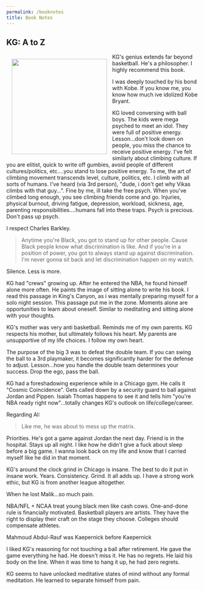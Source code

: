 ```yaml
---
permalink: /booknotes
title: Book Notes
---
```


## KG: A to Z

<img src="https://images-na.ssl-images-amazon.com/images/I/41QrKsS5LDL._SX327_BO1,204,203,200_.jpg" style='margin: 1em; float:left' width="250"/>

KG's genius extends far beyond basketball. He's a philosopher. I highly recommend this book.

I was deeply touched by his bond with Kobe. If you know me, you know how much ive idolized Kobe Bryant.

KG loved conversing with ball boys. The kids were mega psyched to meet an idol. They were full of positive energy. Lesson...don't look down on people, you miss the chance to receive positive energy. I've felt similarly about climbing culture. If you are elitist, quick to write off gumbies, avoid people of different cultures/politics, etc....you stand to lose positive energy. To me, the art of climbing movement transcends level, culture, politics, etc. I climb with all sorts of humans. I've heard (via 3rd person), "dude, i don't get why Vikas climbs with that guy...". Fine by me, ill take the free psych. When you've climbed long enough, you see climbing friends come and go. Injuries, physical burnout, driving fatigue, depression, workload, sickness, age, parenting responsibilities....humans fall into these traps. Psych is precious. Don't pass up psych.

I respect Charles Barkley.
> Anytime you're Black, you got to stand up for other people. Cause Black people know what discrimination is like. And if you're in a position of power, you got to always stand up against discrimination. I'm never gonna sit back and let discrimination happen on my watch.

 Silence. Less is more.

KG had "crews" growing up. After he entered the NBA, he found himself alone more often. He paints the image of sitting alone to write his book. I read this passage in King's Canyon, as i was mentally preparing myself for a solo night session. This passage put me in the zone. Moments alone are opportunities to learn about oneself. Similar to meditating and sitting alone with your thoughts.

KG's mother was very anti basketball. Reminds me of my own parents. KG respects his mother, but ultimately follows his heart. My parents are unsupportive of my life choices. I follow my own heart.

The purpose of the big 3 was to defeat the double team. If you can swing the ball to a 3rd playmaker, it becomes significantly harder for the defense to adjust. Lesson...how you handle the double team determines your success. Drop the ego, pass the ball.

KG had a foreshadowing experience while in a Chicago gym. He calls it "Cosmic Coincidence". Gets called down by a security guard to ball against Jordan and Pippen. Isaiah Thomas happens to see it and tells him "you're NBA ready right now"...totally changes KG's outlook on life/college/career.

Regarding AI:
> Like me, he was about to mess up the matrix.

Priorities. He's got a game against Jordan the next day. Friend is in the hospital. Stays up all night. I like how he didn't give a fuck about sleep before a big game. I wanna look back on my life and know that I carried myself like he did in that moment.

KG's around the clock grind in Chicago is insane. The best to do it put in insane work. Years. Consistency. Grind. It all adds up. I have a strong work ethic, but KG is from another league altogether.

When he lost Malik...so much pain.

NBA/NFL + NCAA treat young black men like cash cows. One-and-done rule is financially motivated. Basketball players are artists. They have the right to display their craft on the stage they choose. Colleges should compensate athletes.

Mahmoud Abdul-Rauf was Kaepernick before Kaepernick

I liked KG's reasoning for not touching a ball after retirement. He gave the game everything he had. He doesn't miss it. He has no regrets. He laid his body on the line. When it was time to hang it up, he had zero regrets.

KG seems to have unlocked meditative states of mind without any formal meditation. He learned to separate himself from pain.
